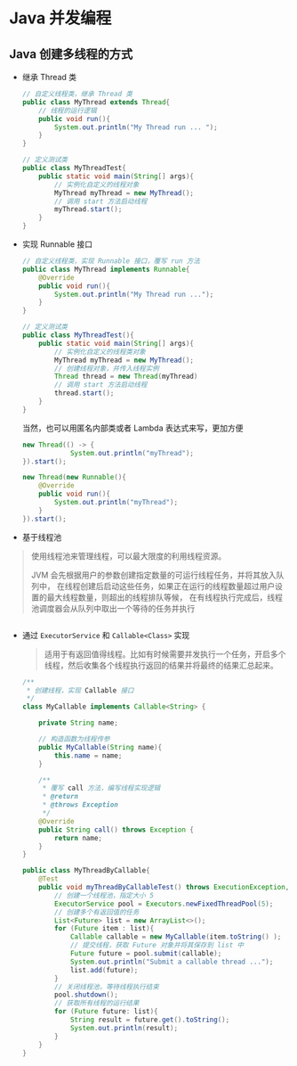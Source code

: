 # Java 并发编程

## Java 创建多线程的方式

- 继承 Thread 类

    ```java
    // 自定义线程类，继承 Thread 类
    public class MyThread extends Thread{
        // 线程的运行逻辑
        public void run(){
            System.out.println("My Thread run ... ");
        }
    }
    
    // 定义测试类
    public class MyThreadTest{
        public static void main(String[] args){
            // 实例化自定义的线程对象
            MyThread myThread = new MyThread();
            // 调用 start 方法启动线程
            myThread.start();
        }
    }
    ```

- 实现 Runnable 接口
    ```java
    // 自定义线程类，实现 Runnable 接口，覆写 run 方法
    public class MyThread implements Runnable{
        @Override
        public void run(){
            System.out.println("My Thread run ...");
        }
    }
    
    // 定义测试类
    public class MyThreadTest(){
        public static void main(String[] args){
            // 实例化自定义的线程类对象
            MyThread myThread = new MyThread();
            // 创建线程对象，并传入线程实例
            Thread thread = new Thread(myThread)
            // 调用 start 方法启动线程
            thread.start();
        }
    }
    ```
    
    当然，也可以用匿名内部类或者 Lambda 表达式来写，更加方便
    
    ```java
    new Thread(() -> {
                System.out.println("myThread");
    }).start();
    
    new Thread(new Runnable(){
        @Override
        public void run(){
            System.out.println("myThread");
        }
    }).start();
    ```

- 基于线程池
> 使用线程池来管理线程，可以最大限度的利用线程资源。
> 
> JVM 会先根据用户的参数创建指定数量的可运行线程任务，并将其放入队列中，
> 在线程创建后启动这些任务，如果正在运行的线程数量超过用户设置的最大线程数量，则超出的线程排队等候，
> 在有线程执行完成后，线程池调度器会从队列中取出一个等待的任务并执行

```java

```

- 通过 `ExecutorService` 和 `Callable<Class>` 实现

    > 适用于有返回值得线程。比如有时候需要并发执行一个任务，开启多个线程，然后收集各个线程执行返回的结果并将最终的结果汇总起来。
    
    ```java
    /**
     * 创建线程，实现 Callable 接口
     */
    class MyCallable implements Callable<String> {
    
        private String name;
    
        // 构造函数为线程传参
        public MyCallable(String name){
            this.name = name;
        }
    
        /**
         * 覆写 call 方法，编写线程实现逻辑
         * @return
         * @throws Exception
         */
        @Override
        public String call() throws Exception {
            return name;
        }
    }
    ```
    
    ```java
    public class MyThreadByCallable{
        @Test
        public void myThreadByCallableTest() throws ExecutionException, InterruptedException {
            // 创建一个线程池，指定大小 5
            ExecutorService pool = Executors.newFixedThreadPool(5);
            // 创建多个有返回值的任务
            List<Future> list = new ArrayList<>();
            for (Future item : list){
                Callable callable = new MyCallable(item.toString() );
                // 提交线程，获取 Future 对象并将其保存到 list 中
                Future future = pool.submit(callable);
                System.out.println("Submit a callable thread ...");
                list.add(future);
            }
            // 关闭线程池，等待线程执行结束
            pool.shutdown();
            // 获取所有线程的运行结果
            for (Future future: list){
                String result = future.get().toString();
                System.out.println(result);
            }
        }
    }
    ```

